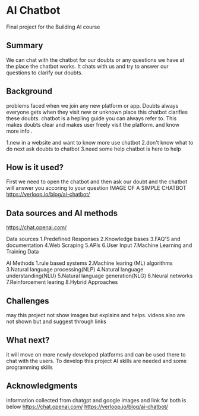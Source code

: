 # AI Chatbot

Final project for the Building AI course

## Summary

We can chat with the chatbot for our doubts or any questions we have at the place the chatbot works.
It chats with us and try to answer our questions to clarify our doubts.


## Background

problems faced when we join any new platform or app.
Doubts always everyone gets when they visit new or unknown place this chatbot clarifies these doubts.
chatbot is a hepling guide you can always refer to.
This makes doubts clear and makes user freely visit the platform.
and know more info .

1.new in a website and want to know more use chatbot
2.don't know what to do next ask doubts to chatbot
3.need some help chatbot is here to help

## How is it used?

First we need to open the chatbot and then ask our doubt
and the chatbot will answer you accoring to your question
IMAGE OF A SIMPLE CHATBOT
https://verloop.io/blog/ai-chatbot/


## Data sources and AI methods
https://chat.openai.com/

Data sources
1.Predefined Responses
2.Knowledge bases
3.FAQ'S and documentation
4.Web Scraping
5.APIs
6.User Input
7.Machine Learning and Training Data

AI Methods
1.rule based systems
2.Machine learing (ML) algorithms
3.Natural language processing(NLP)
4.Natural language understanding(NLU)
5.Natural language generation(NLG)
6.Neural networks
7.Reinforcement learing 
8.Hybrid Approaches


## Challenges

may this project not show images but explains and helps.
videos also are not shown
but and suggest through links

## What next?

it will move on more newly developed platforms and can be used there to chat with the users.
To develop this project AI skills are needed and some programming skills

## Acknowledgments

information collected from chatgpt and google images and link for both is below
https://chat.openai.com/
https://verloop.io/blog/ai-chatbot/
